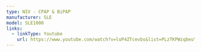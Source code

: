 ```yaml
---
type: NIV - CPAP & BiPAP
manufacturer: SLE
model: SLE1000
links:
  - linkType: Youtube
    url: https://www.youtube.com/watch?v=loP4ZTcevbs&list=PLzTKPWzqbeuYlee3lj9Y-s9pX_hfNRXd_
---
```

